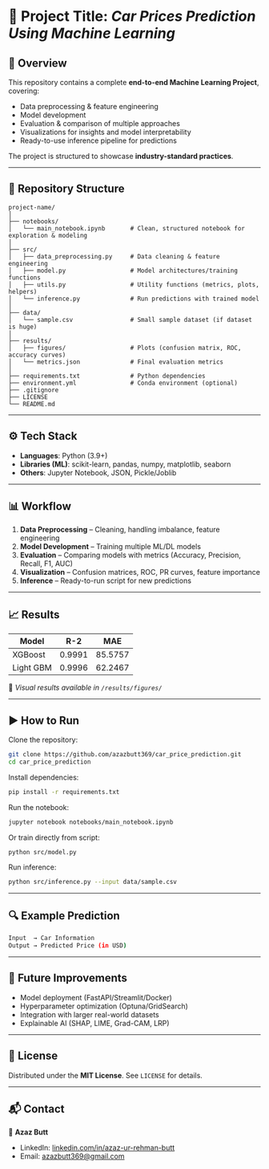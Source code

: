 # 🚀 Project Title: *Car Prices Prediction Using Machine Learning*

## 📌 Overview

This repository contains a complete **end-to-end Machine Learning Project**, covering:

* Data preprocessing & feature engineering
* Model development
* Evaluation & comparison of multiple approaches
* Visualizations for insights and model interpretability
* Ready-to-use inference pipeline for predictions

The project is structured to showcase **industry-standard practices**.

---

## 📂 Repository Structure

```
project-name/
│
├── notebooks/                    
│   └── main_notebook.ipynb       # Clean, structured notebook for exploration & modeling
│
├── src/                          
│   ├── data_preprocessing.py     # Data cleaning & feature engineering
│   ├── model.py                  # Model architectures/training functions
│   ├── utils.py                  # Utility functions (metrics, plots, helpers)
│   └── inference.py              # Run predictions with trained model
│
├── data/                         
│   └── sample.csv                # Small sample dataset (if dataset is huge)
│
├── results/                      
│   ├── figures/                  # Plots (confusion matrix, ROC, accuracy curves)
│   └── metrics.json              # Final evaluation metrics
│
├── requirements.txt              # Python dependencies
├── environment.yml               # Conda environment (optional)
├── .gitignore                    
├── LICENSE                       
└── README.md
```

---

## ⚙️ Tech Stack

* **Languages**: Python (3.9+)
* **Libraries (ML)**: scikit-learn, pandas, numpy, matplotlib, seaborn
* **Others**: Jupyter Notebook, JSON, Pickle/Joblib
---

## 📊 Workflow

1. **Data Preprocessing** – Cleaning, handling imbalance, feature engineering
2. **Model Development** – Training multiple ML/DL models
3. **Evaluation** – Comparing models with metrics (Accuracy, Precision, Recall, F1, AUC)
4. **Visualization** – Confusion matrices, ROC, PR curves, feature importance
5. **Inference** – Ready-to-run script for new predictions

---

## 📈 Results

| Model               | R-2 | MAE
| ------------------- | -------- | --------- | 
| XGBoost             | 0.9991     | 85.5757      | 
| Light GBM | 0.9996     | 62.2467      | 

📌 *Visual results available in `/results/figures/`*

---

## ▶️ How to Run

Clone the repository:

```bash
git clone https://github.com/azazbutt369/car_price_prediction.git
cd car_price_prediction
```

Install dependencies:

```bash
pip install -r requirements.txt
```

Run the notebook:

```bash
jupyter notebook notebooks/main_notebook.ipynb
```

Or train directly from script:

```bash
python src/model.py
```

Run inference:

```bash
python src/inference.py --input data/sample.csv
```

---

## 🔍 Example Prediction

```bash
Input  → Car Information  
Output → Predicted Price (in USD)
```

---

## 🚧 Future Improvements

* Model deployment (FastAPI/Streamlit/Docker)
* Hyperparameter optimization (Optuna/GridSearch)
* Integration with larger real-world datasets
* Explainable AI (SHAP, LIME, Grad-CAM, LRP)

---

## 📜 License

Distributed under the **MIT License**. See `LICENSE` for details.

---

## 📬 Contact

👤 **Azaz Butt**

* LinkedIn: [linkedin.com/in/azaz-ur-rehman-butt](#)
* Email: [azazbutt369@gmail.com](mailto:your.email@example.com)
